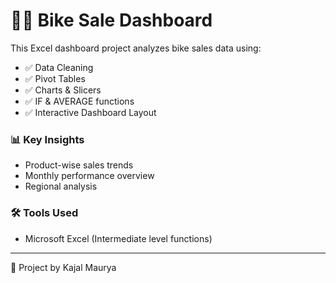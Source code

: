 # 🚴‍♀️ Bike Sale Dashboard

This Excel dashboard project analyzes bike sales data using:

- ✅ Data Cleaning
- ✅ Pivot Tables
- ✅ Charts & Slicers
- ✅ IF & AVERAGE functions
- ✅ Interactive Dashboard Layout

### 📊 Key Insights
- Product-wise sales trends
- Monthly performance overview
- Regional analysis

### 🛠 Tools Used
- Microsoft Excel (Intermediate level functions)

---

🔗 Project by Kajal Maurya
